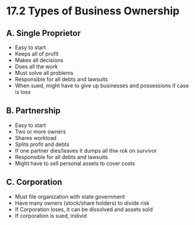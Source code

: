# 17.2 Types of Business Ownership
## A. Single Proprietor
- Easy to start
- Keeps all of profit
- Makes all decisions
- Does all the work
- Must solve all problems
- Responsible for all debts and lawsuits
- When sued, might have to give up businesses and possessions if case is loss

## B. Partnership
- Easy to start
- Two or more owners
- Shares workload
- Splits profit and debts
- If one partner dies/leaves it dumps all thw rok on survivor
- Responsible for all debts and lawsuits
- Might have to sell personal assets to cover costs

## C. Corporation
- Must file organization with state government
- Have many owners (stock/share holders) to divide risk
- If Corporation loses, it can be dissolved and assets sold
- If corporation is sued, individ
<!--stackedit_data:
eyJoaXN0b3J5IjpbMTIwODQxOTkyNCw3MjY3NzMwODFdfQ==
-->
